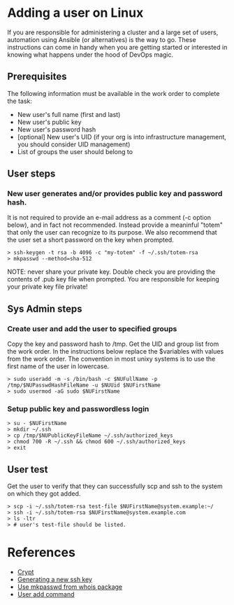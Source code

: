 # Adding a user on Linux
If you are responsible for administering a cluster and a large set of users, automation using Ansible (or alternatives) is the way to go. These instructions can come in handy when you are getting started or interested in knowing what happens under the hood of DevOps magic.

## Prerequisites
The following information must be available in the work order to complete the task:

- New user's full name (first and last)
- New user's public key
- New user's password hash
- [optional] New user's UID (if your org is into infrastructure management, you should consider UID management)
- List of groups the user should belong to

## User steps
### New user generates and/or provides public key and password hash.
It is not required to provide an e-mail address as a comment (-c option below), and in fact not recommended. Instead provide a meaninful "totem" that only the user can recognize to its purpose. We also recommend that the user set a short password on the key when prompted.

```shell
> ssh-keygen -t rsa -b 4096 -c "my-totem" -f ~/.ssh/totem-rsa
> mkpasswd --method=sha-512
```

NOTE: never share your private key. Double check you are providing the contents of .pub key file when prompted. You are responsible for keeping your private key file private!

## Sys Admin steps
### Create user and add the user to specified groups
Copy the key and password hash to /tmp. Get the UID and group list from the work order. In the instructions below replace the $variables with values from the work order. The convention in most unixy systems is to use the first name of the user in lowercase.

```shell
> sudo useradd -m -s /bin/bash -c $NUFullName -p /tmp/$NUPasswdHashFileName -u $NUUid $NUFirstName
> sudo usermod -aG sudo $NUFirstName
```

### Setup public key and passwordless login
```shell
> su - $NUFirstName
> mkdir ~/.ssh
> cp /tmp/$NUPublicKeyFileName ~/.ssh/authorized_keys
> chmod 700 -R ~/.ssh && chmod 600 ~/.ssh/authorized_keys
> exit
```

## User test
Get the user to verify that they can successfully scp and ssh to the system on which they got added.

```shell
> scp -i ~/.ssh/totem-rsa test-file $NUFirstName@system.example:~/
> ssh -i ~/.ssh/totem-rsa $NUFirstName@system.example.com
> ls -ltr
> # user's test-file should be listed.
```

# References
- [Crypt](http://man7.org/linux/man-pages/man3/crypt.3.html)
- [Generating a new ssh key](https://help.github.com/articles/generating-a-new-ssh-key-and-adding-it-to-the-ssh-agent/)
- [Use mkpasswd from whois package](https://bugs.debian.org/cgi-bin/bugreport.cgi?bug=116260)
- [User add command](http://man7.org/linux/man-pages/man8/useradd.8.html)
